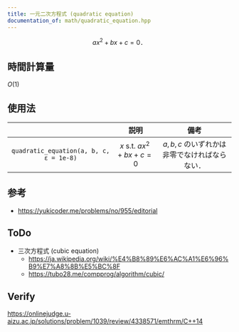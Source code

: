```yaml
---
title: 一元二次方程式 (quadratic equation)
documentation_of: math/quadratic_equation.hpp
---
```


$$ax^2 + bx + c = 0 \text{．}$$


## 時間計算量

$O(1)$


## 使用法

||説明|備考|
|:--:|:--:|:--:|
|`quadratic_equation(a, b, c, ε = 1e-8)`|$x \text{ s.t. } ax^2 + bx + c = 0$|$a, b, c$ のいずれかは非零でなければならない．|


## 参考

- https://yukicoder.me/problems/no/955/editorial


## ToDo

- 三次方程式 (cubic equation)
  - https://ja.wikipedia.org/wiki/%E4%B8%89%E6%AC%A1%E6%96%B9%E7%A8%8B%E5%BC%8F
  - https://tubo28.me/compprog/algorithm/cubic/


## Verify

https://onlinejudge.u-aizu.ac.jp/solutions/problem/1039/review/4338571/emthrm/C++14
